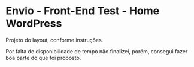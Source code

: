 Envio - Front-End Test - Home WordPress
========================

Projeto do layout, conforme instruções. 

Por falta de disponibilidade de tempo não finalizei, porém, consegui fazer boa parte do que foi proposto.